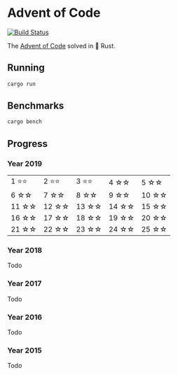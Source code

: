 # Advent of Code

[![Build Status][build-img]][build-url]

[build-img]: https://github.com/dnaka91/advent-of-code-rs/workflows/CI/badge.svg?branch=master
[build-url]: https://github.com/dnaka91/advent-of-code-rs/actions?query=workflow%3ACI

The [Advent of Code] solved in 🦀 Rust.

[Advent of Code]: https://adventofcode.com

## Running

```bash
cargo run
```

## Benchmarks

```bash
cargo bench
```

## Progress

### Year 2019

|        |        |        |       |       |
| ------ | ------ | ------ | ----- | ----- |
| 1 ⭐️⭐️ | 2 ⭐️⭐️ | 3 ⭐️⭐️ | 4 ☆☆  | 5 ☆☆  |
| 6 ☆☆   | 7 ☆☆   | 8 ☆☆   | 9 ☆☆  | 10 ☆☆ |
| 11 ☆☆  | 12 ☆☆  | 13 ☆☆  | 14 ☆☆ | 15 ☆☆ |
| 16 ☆☆  | 17 ☆☆  | 18 ☆☆  | 19 ☆☆ | 20 ☆☆ |
| 21 ☆☆  | 22 ☆☆  | 23 ☆☆  | 24 ☆☆ | 25 ☆☆ |

### Year 2018

Todo

### Year 2017

Todo

### Year 2016

Todo

### Year 2015

Todo
